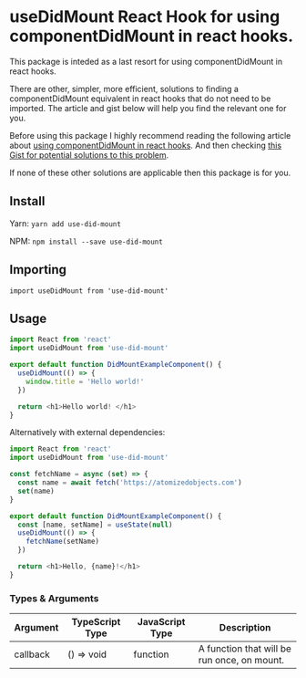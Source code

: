 # useDidMount React Hook for using componentDidMount in react hooks.

This package is inteded as a last resort for using componentDidMount in react hooks.

There are other, simpler, more efficient, solutions to finding a componentDidMount equivalent in react hooks that do not need to be imported. The article and gist below will help you find the relevant one for you.

Before using this package I highly recommend reading the following article about [using componentDidMount in react hooks](https://atomizedobjects.com/blog/react/using-componentdidmount-in-react-hooks/).
And then checking [this Gist for potential solutions to this problem](https://gist.github.com/WillMayger/03f04be7a3697549e62baef6343a62d7).

If none of these other solutions are applicable then this package is for you.

## Install

Yarn:
`yarn add use-did-mount`

NPM:
`npm install --save use-did-mount`

## Importing

`import useDidMount from 'use-did-mount'`

## Usage

```js
import React from 'react'
import useDidMount from 'use-did-mount'

export default function DidMountExampleComponent() {
  useDidMount(() => {
    window.title = 'Hello world!'
  })

  return <h1>Hello world! </h1>
}
```

Alternatively with external dependencies:

```js
import React from 'react'
import useDidMount from 'use-did-mount'

const fetchName = async (set) => {
  const name = await fetch('https://atomizedobjects.com')
  set(name)
}

export default function DidMountExampleComponent() {
  const [name, setName] = useState(null)
  useDidMount(() => {
    fetchName(setName)
  })

  return <h1>Hello, {name}!</h1>
}
```

### Types & Arguments

| Argument | TypeScript Type | JavaScript Type | Description                                 |
| -------- | --------------- | --------------- | ------------------------------------------- |
| callback | () => void      | function        | A function that will be run once, on mount. |
